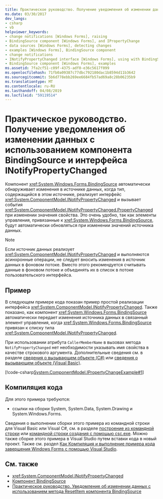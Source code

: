 ```yaml
---
title: Практическое руководство. Получение уведомления об изменении данных с использованием компонента BindingSource и интерфейса INotifyPropertyChanged
ms.date: 03/30/2017
dev_langs:
- csharp
- vb
helpviewer_keywords:
- change notifications [Windows Forms], raising
- BindingSource component [Windows Forms], and IPropertyChange
- data sources [Windows Forms], detecting changes
- examples [Windows Forms], BindingSource component
- change notifications
- INotifyPropertyChanged interface [Windows Forms], using with BindingSource
- BindingSource component [Windows Forms], examples
ms.assetid: 7fa2cf51-c09f-4375-adf0-e36c5617f099
ms.openlocfilehash: 71fb0a09387c77dbc792180dac1b8594d11b3642
ms.sourcegitcommit: 5b6d778ebb269ee6684fb57ad69a8c28b06235b9
ms.translationtype: MT
ms.contentlocale: ru-RU
ms.lasthandoff: 04/08/2019
ms.locfileid: "59119514"
---
```

# <a name="how-to-raise-change-notifications-using-a-bindingsource-and-the-inotifypropertychanged-interface"></a>Практическое руководство. Получение уведомления об изменении данных с использованием компонента BindingSource и интерфейса INotifyPropertyChanged
Компонент <xref:System.Windows.Forms.BindingSource> автоматически обнаруживает изменения в источнике данных, когда тип, содержащийся в этом источнике, реализует интерфейс <xref:System.ComponentModel.INotifyPropertyChanged> и вызывает события <xref:System.ComponentModel.INotifyPropertyChanged.PropertyChanged> при изменении значения свойства. Это очень удобно, так как элементы управления, привязанные к <xref:System.Windows.Forms.BindingSource>, будут автоматически обновляться при изменении значений источника данных.  
  
> [!NOTE]
>  Если источник данных реализует <xref:System.ComponentModel.INotifyPropertyChanged> и выполняются асинхронные операции, не следует вносить изменения в источник данных в фоновом потоке. Вместо этого рекомендуется считывать данные в фоновом потоке и объединять их в список в потоке пользовательского интерфейса.  
  
## <a name="example"></a>Пример  
 В следующем примере кода показан пример простой реализации интерфейса <xref:System.ComponentModel.INotifyPropertyChanged>. Также показано, как компонент <xref:System.Windows.Forms.BindingSource> автоматически передает изменения источника данных в связанный элемент управления, когда <xref:System.Windows.Forms.BindingSource> привязан к списку типа <xref:System.ComponentModel.INotifyPropertyChanged>.  
  
 При использовании атрибута `CallerMemberName` в вызовах метода `NotifyPropertyChanged` нет необходимости указывать имя свойства в качестве строкового аргумента. Дополнительные сведения см. в разделе [сведения о вызывающем объекте (C#)](../../../csharp/programming-guide/concepts/caller-information.md) или [сведения о вызывающем объекте (Visual Basic)](../../../visual-basic/programming-guide/concepts/caller-information.md).  
  
 [!code-csharp[System.ComponentModel.IPropertyChangeExample#1](~/samples/snippets/csharp/VS_Snippets_Winforms/System.ComponentModel.IPropertyChangeExample/CS/Form1.cs#1)]
   
  
## <a name="compiling-the-code"></a>Компиляция кода  
 Для этого примера требуются:  
  
-   ссылки на сборки System, System.Data, System.Drawing и System.Windows.Forms.  
  
 Сведения о выполнении сборки этого примера из командной строки для Visual Basic или Visual C#, см. в разделе [построение из командной строки](~/docs/visual-basic/reference/command-line-compiler/building-from-the-command-line.md) или [командной строки создания с помощью csc.exe](~/docs/csharp/language-reference/compiler-options/command-line-building-with-csc-exe.md). Можно также сборке этого примера в Visual Studio путем вставки кода в новый проект. Также см. раздел [Как Компиляция и выполнение примера кода завершения Windows Forms с помощью Visual Studio](https://docs.microsoft.com/previous-versions/visualstudio/visual-studio-2010/bb129228(v=vs.100)).  
  
## <a name="see-also"></a>См. также

- <xref:System.ComponentModel.INotifyPropertyChanged>
- [Компонент BindingSource](bindingsource-component.md)
- [Практическое руководство. Уведомление об изменении данных с использованием метода ResetItem компонента BindingSource](how-to-raise-change-notifications-using-the-bindingsource-resetitem-method.md)
